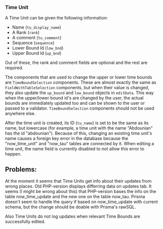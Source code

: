 ### Time Unit

A Time Unit can be given the following information:

- Name (`tu_display_name`)
- A Rank (`rank`)
- A comment (`tu_comment`)
- Sequence (`sequence`)
- Lower Bound Id (`low_bnd`)
- Upper Bound Id (`up_bnd`)

Out of these, the rank and comment fields are optional and the rest are required.

The components that are used to change the upper or lower time bounds are `TimeBoundSelection` components. These are almost exactly the same as `FieldWithTableSelection` components, but when their value is changed, they also update the `up_bound` and `low_bound` objects in `editData`. This way when the upper/lower bound id's are changed by the user, the actual bounds are immediately updated too and can be shown to the user or passed to a validator. `TimeBoundSelection` components should not be used anywhere else.

After the time unit is created, its ID (`tu_name`) is set to be the same as its name, but lowercase (for example, a time unit with the name "Abdounian" has the id "abdounian"). Because of this, changing an existing time unit's name causes a foreign key error in the database because the "now_time_unit" and "now_tau" tables are connected by it. When editing a time unit, the name field is currently disabled to not allow this error to happen.

## Problems:

At the moment it seems that Time Units get info about their updates from wrong places. Old PHP-version displays differring data on updates tab. It seems (I might be wrong about this) that PHP-version bases the info on the table now_time_update and the new one on the table now_tau. Prisma doesn't seem to handle the query if based on now_time_update with current schema, but the change should be doable with Prisma's rawSQL.

Also Time Units do not log updates when relevant Time Bounds are successfully edited.
